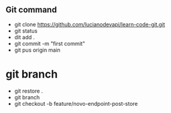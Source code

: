 ## Git command

- git clone https://github.com/lucianodevapi/learn-code-git.git
- git status
- dit add .
- git commit -m "first commit"
- git pus origin main

# git branch
- git restore .
- git branch
- git checkout -b feature/novo-endpoint-post-store




